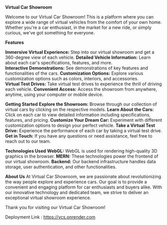 **Virtual Car Showroom**

Welcome to our Virtual Car Showroom! This is a platform where you can explore a wide range of virtual vehicles from the comfort of your own home. Whether you're a car enthusiast, in the market for a new ride, or simply curious, we've got something for everyone.

**Features**

**Immersive Virtual Experience:** Step into our virtual showroom and get a 360-degree view of each vehicle.	
**Detailed Vehicle Information:** Learn about each car's specifications, features, and more.	
**Interactive Demonstrations:** See demonstrations of key features and functionalities of the cars.	
**Customization Options:** Explore various customization options such as colors, interiors, and accessories.	
**Virtual Test Drives:** Take virtual test drives to experience the thrill of driving each vehicle.	
**Convenient Access:** Access the showroom from anywhere, anytime, using your computer or mobile device.	


**Getting Started**
**Explore the Showroom:** Browse through our collection of virtual cars by clicking on the respective models.
**Learn About the Cars:** Click on each car to view detailed information including specifications, features, and pricing.
**Customize Your Dream Car:** Experiment with different customization options to design your perfect vehicle.
**Take a Virtual Test Drive:** Experience the performance of each car by taking a virtual test drive.
**Get in Touch:** If you have any questions or need assistance, feel free to reach out to our team.

**Technologies Used**
**WebGL:** WebGL is used for rendering high-quality 3D graphics in the browser.
**MERN:** These technologies power the frontend of our virtual showroom.
**Backend:** Our backend infrastructure handles data storage, user authentication, and other functionalities.

**About Us**
At Virtual Car Showroom, we are passionate about revolutionizing the way people explore and experience cars. Our goal is to provide a convenient and engaging platform for car enthusiasts and buyers alike. With our innovative technology and dedicated team, we strive to deliver an exceptional virtual showroom experience.


Thank you for visiting our Virtual Car Showroom!

Deployment Link : https://vcs.onrender.com
